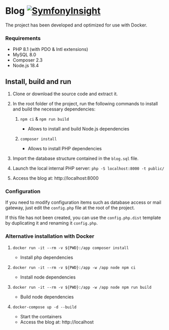 # Blog [![SymfonyInsight](https://insight.symfony.com/projects/a4b9c445-a35c-4a8f-b74f-e2bd66ca711f/mini.svg)](https://insight.symfony.com/projects/a4b9c445-a35c-4a8f-b74f-e2bd66ca711f)

The project has been developed and optimized for use with Docker.

### Requirements

 * PHP 8.1 (with PDO & Intl extensions)
 * MySQL 8.0
 * Composer 2.3
 * Node.js 18.4

## Install, build and run

 1. Clone or download the source code and extract it.

 2. In the root folder of the project, run the following commands to install and build the necessary dependencies:
    1. `npm ci` & `npm run build`
       * Allows to install and build Node.js dependencies

    2. `composer install`
       * Allows to install PHP dependencies

 3. Import the database structure contained in the `blog.sql` file.

 4. Launch the local internal PHP server: `php -S localhost:8000 -t public/`

 5. Access the blog at: http://localhost:8000

### Configuration

If you need to modify configuration items such as database access or mail gateway, just edit the `config.php` file at the root of the project.

If this file has not been created, you can use the `config.php.dist` template by duplicating it and renaming it `config.php`.

### Alternative installation with Docker

 1. `docker run -it --rm -v ${PWD}:/app composer install`
    * Install php dependencies

 2. `docker run -it --rm -v ${PWD}:/app -w /app node npm ci`
    * Install node dependencies

 3. `docker run -it --rm -v ${PWD}:/app -w /app node npm run build`
    * Build node dependencies

 4. `docker-compose up -d --build`
    * Start the containers
    * Access the blog at: http://localhost
